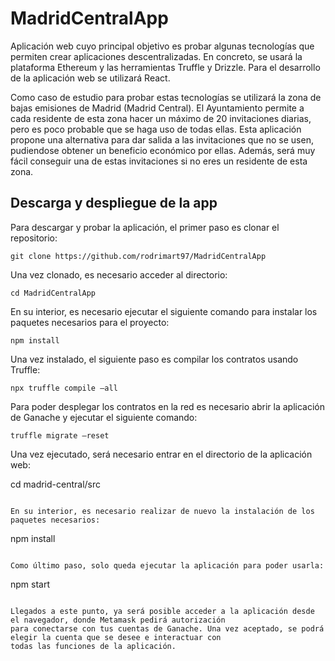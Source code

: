 # MadridCentralApp

Aplicación web cuyo principal objetivo es probar algunas tecnologías que permiten crear aplicaciones descentralizadas. 
En concreto, se usará la plataforma Ethereum y las herramientas Truffle y Drizzle. Para el desarrollo de la aplicación 
web se utilizará React.

Como caso de estudio para probar estas tecnologías se utilizará la zona de bajas emisiones de Madrid (Madrid Central). 
El Ayuntamiento permite a cada residente de esta zona hacer un máximo de 20 invitaciones diarias, pero es poco probable
que se haga uso de todas ellas. Esta aplicación propone una alternativa para dar salida a las invitaciones que no se usen, 
pudiendose obtener un beneficio económico por ellas. Además, será muy fácil conseguir una de estas invitaciones si no eres
un residente de esta zona.

## Descarga y despliegue de la app

Para descargar y probar la aplicación, el primer paso es clonar el repositorio:

```
git clone https://github.com/rodrimart97/MadridCentralApp
```

Una vez clonado, es necesario acceder al directorio:

```
cd MadridCentralApp
```

En su interior, es necesario ejecutar el siguiente comando para instalar los paquetes necesarios para el proyecto:

```
npm install
```

Una vez instalado, el siguiente paso es compilar los contratos usando Truffle:

```
npx truffle compile –all
```

Para poder desplegar los contratos en la red es necesario abrir la aplicación de Ganache y ejecutar el siguiente comando:

```
truffle migrate –reset
```

Una vez ejecutado, será necesario entrar en el directorio de la aplicación web:


cd madrid-central/src
```

En su interior, es necesario realizar de nuevo la instalación de los paquetes necesarios:

```
npm install
```

Como último paso, solo queda ejecutar la aplicación para poder usarla:

```
npm start
```

Llegados a este punto, ya será posible acceder a la aplicación desde el navegador, donde Metamask pedirá autorización
para conectarse con tus cuentas de Ganache. Una vez aceptado, se podrá elegir la cuenta que se desee e interactuar con 
todas las funciones de la aplicación.




